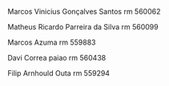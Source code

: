 Marcos Vinicius Gonçalves Santos
rm 560062

Matheus Ricardo Parreira da Silva
rm 560099

Marcos Azuma
rm 559883

Davi Correa paiao
rm 560438

Filip Arnhould Outa
rm 559294
